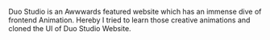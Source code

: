 Duo Studio is an Awwwards featured website which has an immense dive of frontend Animation. Hereby I tried to learn those creative animations and cloned the UI of Duo Studio Website.
